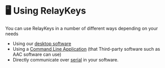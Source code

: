# 🖥 Using RelayKeys

You can use RelayKeys in a number of different ways depending on your needs

* Using our [desktop software](relaykeys-desktop-qt.md)
* Using a [Command Line Application](relaykeys-cli.md) (that Third-party software such as AAC software can use)
* Directly communicate over [serial](relaykeys-serial.md) in your software.&#x20;
